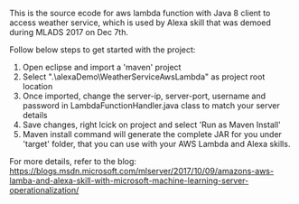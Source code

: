 This is the source ecode for aws lambda function with Java 8 client to access weather service, which is used by Alexa skill that was demoed during MLADS 2017 on Dec 7th.

Follow below steps to get started with the project:

1. Open eclipse and import a 'maven' project
2. Select ".\alexaDemo\WeatherServiceAwsLambda" as project root location
3. Once imported, change the server-ip, server-port, username and password in LambdaFunctionHandler.java class to match your server details
4. Save changes, right lcick on project and select 'Run as Maven Install'
5. Maven install command will generate the complete JAR for you under 'target' folder, that you can use with your AWS Lambda and Alexa skills.

For more details, refer to the blog:
https://blogs.msdn.microsoft.com/mlserver/2017/10/09/amazons-aws-lamba-and-alexa-skill-with-microsoft-machine-learning-server-operationalization/

